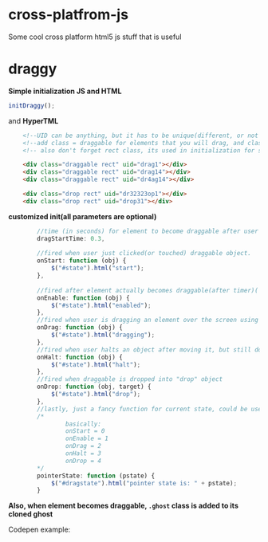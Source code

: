 # cross-platfrom-js
Some cool cross platform html5 js stuff that is useful

# draggy
**Simple initialization JS and HTML**

```javascript
initDraggy();
```

and **HyperTML**
```HTML
    <!--UID can be anything, but it has to be unique(different, or not same) for every element-->
    <!--add class = draggable for elements that you will drag, and class = drop, for elements which u will use for dropping objects in. -->
    <!-- also don't forget rect class, its used in initialization for some stuff -->

    <div class="draggable rect" uid="drag1"></div>
    <div class="draggable rect" uid="drag14"></div>
    <div class="draggable rect" uid="dr4ag14"></div>

    <div class="drop rect" uid="dr32323op1"></div>
    <div class="drop rect" uid="drop31"></div>

```


**customized init(all parameters are optional)**

```javascript
        //time (in seconds) for element to become draggable after user touches(or clicks) it. (can be 0 or anything, not sure about negative time though)
        dragStartTime: 0.3,
        
        //fired when user just clicked(or touched) draggable object.
        onStart: function (obj) {
            $("#state").html("start");
        },
        
        //fired after element actually becomes draggable(after timer)(
        onEnable: function (obj) {
            $("#state").html("enabled");
        },
        //fired when user is dragging an element over the screen using mouse or finger or anything
        onDrag: function (obj) {
            $("#state").html("dragging");
        },
        //fired when user halts an object after moving it, but still doesn't release it
        onHalt: function (obj) {
            $("#state").html("halt");
        },
        //fired when draggable is dropped into "drop" object
        onDrop: function (obj, target) {
            $("#state").html("drop");
        },
        //lastly, just a fancy function for current state, could be used instead of using 4 functions above.
        /*
                basically:
                onStart = 0
                onEnable = 1
                onDrag = 2
                onHalt = 3
                onDrop = 4
        */
        pointerState: function (pstate) {
            $("#dragstate").html("pointer state is: " + pstate);
        }

```

**Also, when element becomes draggable, `.ghost` class is added to its cloned ghost**

Codepen example: 

<script>alert("hi")</script>
